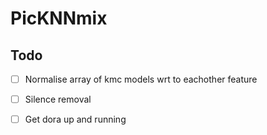 # PicKNNmix

## Todo

- [ ] Normalise array of kmc models wrt to eachother feature
- [ ] Silence removal
- [ ] Get dora up and running

